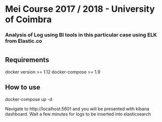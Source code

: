 # Mei Course 2017 / 2018 - University of Coimbra
### Analysis of Log using BI tools in this particular case using ELK from Elastic.co

#

## Requirements
docker version >= 1.12
docker-compose >= 1.9
## How to use
docker-compose up -d

Navigate to http://localhost:5601 and you will be presented with kibana dashboard. Wait a few minutes for logs to be inserted into elasticsearch

